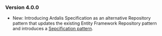 ### Version 4.0.0

- New: Introducing Ardalis Specification as an alternative Repository pattern that updates the existing Entity Framework Repository pattern and introduces a [Sepcification pattern](http://specification.ardalis.com/usage/create-specifications.html).